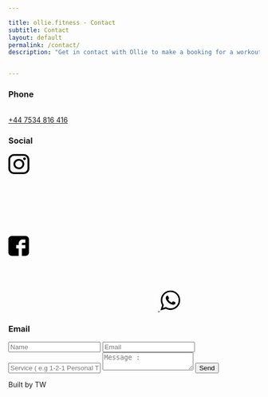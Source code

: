 ```yaml
---

title: ollie.fitness - Contact
subtitle: Contact
layout: default
permalink: /contact/
description: "Get in contact with Ollie to make a booking for a workout or to find out more about purchasing any of the online and in person services currently available. You can reach Ollie by social media, email or phone to organise that next session."


---
```

<div>
<h3>Phone</h3>
<br>
<a class="number" href="tel:+44 7534 816 416">+44 7534 816 416</a>
<h3>Social</h3>
<div class="icons">
<a href="https://www.instagram.com/olliefitness_/"><svg>
<path d="M30.4801 0H11.6172C5.21149 0 0 4.95203 0 11.0386V28.9614C0 35.0482 5.21149 40 11.6172 40H30.4801C36.8863 40 42.0978 35.048 42.0978 28.9614V11.0386C42.098 4.95203 36.8863 0 30.4801 0ZM38.3629 28.9614C38.3629 33.0913 34.8267 36.451 30.4803 36.451H11.6172C7.27103 36.4512 3.73512 33.0913 3.73512 28.9614V11.0386C3.73512 6.90894 7.27103 3.54899 11.6172 3.54899H30.4801C34.8265 3.54899 38.3627 6.90894 38.3627 11.0386V28.9614H38.3629Z" fill="black"/>
<path d="M21.0488 9.69409C15.0674 9.69409 10.2012 14.3176 10.2012 20.0008C10.2012 25.6838 15.0674 30.3071 21.0488 30.3071C27.0303 30.3071 31.8964 25.6838 31.8964 20.0008C31.8964 14.3176 27.0303 9.69409 21.0488 9.69409ZM21.0488 26.758C17.1272 26.758 13.9364 23.7267 13.9364 20.0006C13.9364 16.2742 17.1269 13.2428 21.0488 13.2428C24.9707 13.2428 28.1613 16.2742 28.1613 20.0006C28.1613 23.7267 24.9705 26.758 21.0488 26.758Z" fill="black"/>
<path d="M32.351 6.68481C31.6314 6.68481 30.9245 6.96163 30.4162 7.44666C29.9055 7.92932 29.6119 8.60125 29.6119 9.28738C29.6119 9.97139 29.9058 10.6431 30.4162 11.1281C30.9242 11.6108 31.6314 11.89 32.351 11.89C33.0731 11.89 33.7778 11.6108 34.2883 11.1281C34.7988 10.6431 35.0901 9.97115 35.0901 9.28738C35.0901 8.60125 34.7988 7.92932 34.2883 7.44666C33.7803 6.96163 33.0731 6.68481 32.351 6.68481Z" fill="black"/>
</svg></a>

<a href="#"><svg>
<path d="M41.3466 6.66711C41.3466 3.164 38.0775 0 34.4555 0H6.8911C3.26914 0 0 3.164 0 6.66711V33.3329C0 36.836 3.26914 40 6.89156 40H20.6733V24.8889H15.6198V18.2222H20.6733V15.6249C20.6733 11.1453 24.1501 7.11111 28.4258 7.11111H33.9961V13.7778H28.4258C27.8161 13.7778 27.105 14.4938 27.105 15.5662V18.2222H33.9961V24.8889H27.105V40H34.4555C38.0775 40 41.3466 36.836 41.3466 33.3329V6.66711Z" fill="black"/>
</svg>
</a>
<a href="https://wa.me/447534816416">
<svg width="42" height="42" viewBox="0 0 33 34" fill="none" xmlns="http://www.w3.org/2000/svg">
<g clip-path="url(#clip0)">
<path d="M15.9569 0.966064H17.402C21.9954 1.2783 25.3697 3.10038 27.8457 5.59102C30.3169 8.07681 32.177 11.4099 32.4765 16.0304V17.4509C31.9237 23.6601 29.1042 27.606 24.923 30.1694C22.7674 31.4912 20.2736 32.3676 17.1724 32.5149C14.2536 32.654 11.8476 31.8997 9.88176 30.9622C9.62603 30.8404 9.22073 30.5775 9.02773 30.5662C8.77401 30.5508 8.27181 30.7822 7.91114 30.8962C5.38951 31.6993 2.87163 32.5141 0.357568 33.3408C0.318968 33.346 0.298864 33.3335 0.291626 33.3076C1.26588 30.5326 2.16494 27.6816 3.14884 24.9163C1.87705 22.6926 0.882691 20.1405 0.882691 16.8559C0.882691 13.5313 1.80749 10.8676 3.0829 8.7292C5.64418 4.4363 9.74183 1.47608 15.9569 0.966064ZM15.1358 29.9049C17.6279 30.1892 20.0404 29.7193 21.8687 28.9468C25.4597 27.4296 28.1199 24.4698 29.3563 20.6218C30.0604 18.4325 30.1099 15.8274 29.5863 13.6514C28.5864 9.49483 25.9804 6.52046 22.5583 4.86421C20.7469 3.98776 18.6621 3.35276 16.0558 3.47693C10.7551 3.72891 6.99157 6.81369 4.95541 10.5464C3.87541 12.5262 3.17056 15.1111 3.44438 17.9464C3.70734 20.6675 4.66511 22.6728 5.90715 24.5531C5.35669 26.169 4.8191 27.7973 4.26543 29.4095C5.99199 28.8998 7.6731 28.3445 9.35583 27.7908C10.9859 28.8412 12.829 29.6416 15.1358 29.9049Z" fill="black"/>
<path d="M11.228 9.55509C11.4158 9.53041 12.2131 9.49725 12.509 9.62101C12.8303 9.75529 12.9497 10.1961 13.0675 10.4801C13.3607 11.1867 13.5786 11.7185 13.8886 12.4619C14.0181 12.7725 14.2826 13.2033 14.2826 13.4532C14.2826 13.8731 13.9236 14.2953 13.6916 14.5764C13.4459 14.8741 12.9839 15.1576 12.969 15.5346C12.9574 15.8318 13.2569 16.2003 13.429 16.4596C14.5106 18.0907 15.8938 19.3445 17.7969 20.2259C18.051 20.3431 18.5242 20.6129 18.7824 20.5891C19.1985 20.5502 19.5053 19.9605 19.8001 19.5981C19.973 19.3862 20.4285 18.6448 20.7526 18.5741C21.0397 18.5114 21.5113 18.7516 21.8362 18.9041C22.5362 19.2325 23.098 19.5096 23.8064 19.8623C24.0823 19.9994 24.6098 20.1947 24.6934 20.424C24.87 20.909 24.5221 22.0665 24.3649 22.3727C24.0043 23.0757 23.0783 23.6573 22.2958 23.9254C21.9199 24.0544 21.3638 24.196 20.7522 24.1568C20.0104 24.1094 19.2359 23.8138 18.519 23.5618C16.2408 22.7622 14.8994 22.0071 13.1657 20.4236C12.1468 19.493 11.4017 18.4345 10.604 17.3182C9.87097 16.2921 8.99322 14.8846 8.96185 13.3206C8.94255 12.3636 9.14199 11.7485 9.48738 11.1074C9.82594 10.4789 10.3993 9.66267 11.228 9.55509Z" fill="black"/>
</g>
<defs>
<clipPath id="clip0">
<rect x="0.291626" y="0.966064" width="32.1668" height="32.3565" fill="white"/>
</clipPath>
</defs>
</svg>
</a>
</div>
<h3>Email</h3>
<form
action="https://formspree.io/meqroqbd" method="POST">

<label name="label">
<input type="text" name="Name" Placeholder="Name">
</label>
<label name="Email">
<input type="text" name="Email" Placeholder="Email">
</label>
<label name="Service">
<input type="text" name="Service" Placeholder="Service ( e.g 1-2-1 Personal Training Session )">
</label>

<label name="Message">
<textarea name="Message" placeholder="Message :"></textarea>
</label>
<input type="submit" class="submit" value="Send">
</form>

Built by TW
<div>
